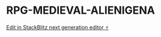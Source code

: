 # RPG-MEDIEVAL-ALIENIGENA

[Edit in StackBlitz next generation editor ⚡️](https://stackblitz.com/~/github.com/tiagohbs/RPG-MEDIEVAL-ALIENIGENA)